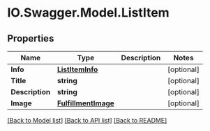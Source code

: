 # IO.Swagger.Model.ListItem
## Properties

Name | Type | Description | Notes
------------ | ------------- | ------------- | -------------
**Info** | [**ListItemInfo**](ListItemInfo.md) |  | [optional] 
**Title** | **string** |  | [optional] 
**Description** | **string** |  | [optional] 
**Image** | [**FulfillmentImage**](FulfillmentImage.md) |  | [optional] 

[[Back to Model list]](../README.md#documentation-for-models) [[Back to API list]](../README.md#documentation-for-api-endpoints) [[Back to README]](../README.md)

